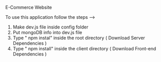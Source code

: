 E-Commerce Website         
             
To use this application follow the steps -->                                                                                                                                       
1. Make dev.js file inside config folder                                                             
2. Put mongoDB info into dev.js file                              
3. Type  " npm instal" inside the root directory  ( Download Server Dependencies ) 
4. Type " npm install" inside the client directory ( Download Front-end Dependencies ) 
                                          
                                                                                                                                                                                                                                                 
                                                                                                                                                                               
                                                                                                                                                                                                              
                                                              
                                                                                                                                                                                                                                           
                                                  
                                                   
                 
                                       
